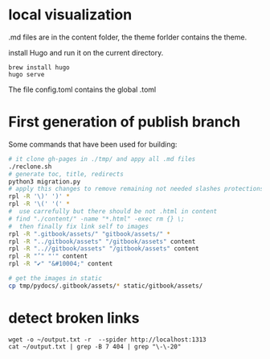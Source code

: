 # local visualization

.md files are in the content folder, the theme forlder contains the theme.

install Hugo and run it on the current directory.
```
brew install hugo
hugo serve
```

The file config.toml contains the global .toml

# First generation of publish branch

Some commands that have been used for building:

```bash
# it clone gh-pages in ./tmp/ and appy all .md files
./reclone.sh
# generate toc, title, redirects
python3 migration.py
# apply this changes to remove remaining not needed slashes protections
rpl -R '\)' ')' *
rpl -R '\(' '(' *
#  use carrefully but there should be not .html in content
# find "./content/" -name "*.html" -exec rm {} \;
#  then finally fix link self to images
rpl -R ".gitbook/assets/" "gitbook/assets/" *
rpl -R "../gitbook/assets" "/gitbook/assets" content
rpl -R "..//gitbook/assets" "/gitbook/assets" content
rpl -R "’" "'" content
rpl -R "✔" "&#10004;" content

# get the images in static
cp tmp/pydocs/.gitbook/assets/* static/gitbook/assets/
```

# detect broken links

```
wget -o ~/output.txt -r  --spider http://localhost:1313
cat ~/output.txt | grep -B 7 404 | grep "\-\-20"
```
